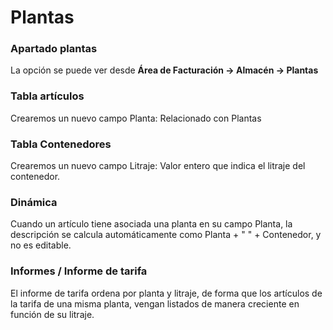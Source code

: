 # Plantas

### Apartado plantas

La opción se puede ver desde **Área de Facturación -> Almacén -> Plantas**

### Tabla artículos
Crearemos un nuevo campo Planta: Relacionado con Plantas

### Tabla Contenedores
Crearemos un nuevo campo Litraje: Valor entero que indica el litraje del contenedor.

### Dinámica
Cuando un artículo tiene asociada una planta en su campo Planta, la descripción se calcula automáticamente como Planta + " " + Contenedor, y no es editable.

### Informes / Informe de tarifa
El informe de tarifa ordena por planta y litraje, de forma que los artículos de la tarifa de una misma planta, vengan listados de manera creciente en función de su litraje.
